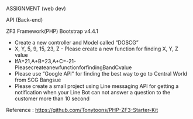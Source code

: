 ASSIGNMENT (web dev)

API (Back-end)

ZF3 Framework(PHP)
Bootstrap v4.4.1

- Create a new controller and Model called “DOSCG”
- X, Y, 5, 9, 15, 23, Z - Please create a new function for finding X, Y, Z value
- IfA=21,A+B=23,A+C=-21-PleasecreateanewfunctionforfindingBandCvalue
- Please use “Google API” for finding the best way to go to Central World from SCG
Bangsue
- Please create a small project using Line messaging API for getting a notification when
your Line Bot can not answer a question to the customer more than 10 second


Reference : https://github.com/Tonytoons/PHP-ZF3-Starter-Kit